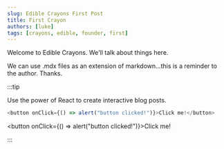 ```yaml
---
slug: Edible Crayons First Post
title: First Crayon
authors: [luke]
tags: [crayons, edible, founder, first]
---
```


Welcome to Edible Crayons. We'll talk about things here.

We can use .mdx files as an extension of markdown...this is a reminder to the author. Thanks.

:::tip

Use the power of React to create interactive blog posts.

```js
<button onClick={() => alert("button clicked!")}>Click me!</button>
```

<button onClick={() => alert("button clicked!")}>Click me!</button>

:::
